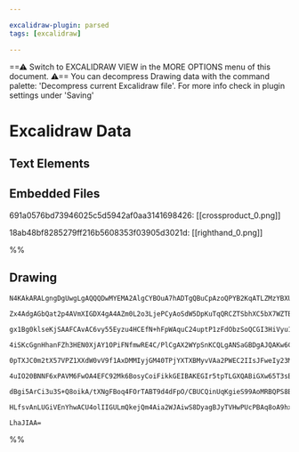 ```yaml
---

excalidraw-plugin: parsed
tags: [excalidraw]

---
```

==⚠  Switch to EXCALIDRAW VIEW in the MORE OPTIONS menu of this document. ⚠== You can decompress Drawing data with the command palette: 'Decompress current Excalidraw file'. For more info check in plugin settings under 'Saving'


# Excalidraw Data

## Text Elements
## Embedded Files
691a0576bd73946025c5d5942af0aa3141698426: [[crossproduct_0.png]]

18ab48bf8285279ff216b5608353f03905d3021d: [[righthand_0.png]]

%%
## Drawing
```compressed-json
N4KAkARALgngDgUwgLgAQQQDwMYEMA2AlgCYBOuA7hADTgQBuCpAzoQPYB2KqATLZMzYBXUtiRoIACyhQ4zZAHoFAc0JRJQgEYA6bGwC2CgF7N6hbEcK4OCtptbErHALRY8RMpWdx8Q1TdIEfARcZgRmBShcZQUebQBGOIAWGjoghH0EDihmbgBtcDBQMBKIEm4IXAAtGAA2NgBOACkARRgOAFFSTSgAVQBxACEAEWIOfFSSyFhECsJ9aKR+Usxu

Zx4AdgAGbQat2p4AVmXIGDX4gA4AZm0L2o3LjePCyAoSdW5DpKuTqQRCZTSbhXC5bX7WZTBbhgl4QZhQUhsADWCAAwmx8GxSBUEdZmHBcIFspNSppcNgkcpEUIOMR0ZjsRJcRx8YSslASZAAGaEfD4ADKsChEkEHk5cIRyIQAHV3pJuHxYfDESjBTBhehReVftTARxwrk0PFfmwCdg1GcjVsYVMIFThHAAJLEQ2oApTSDxR0tACO0tqtSRVQAci1

gx1Bg0klseKjSAAFCAvAC6vy55Eyzu4HCEfN+hFpWAquC24uptP1zFdObzSoQCGI3HiVyu1tqe1+jBY7C4aA2naYrE4wc4Ym4F2j8VqSQOtXzzGG6SgDe4XIIYV+mmEtI6wUy2WrufwvyEcGIuGXjaNTx4SQ2F0OWySDSjvyIHCR2aPb7YFJXaDXfANyVKIoCEV0IEQWkC2UcUeWCLMJHbeIS0ODZak0YgNiuKNahjQ5sEOYhDijHhcC5LZcFwK5

4iSKcGgnHhanFZh3HEN0XjAY1OPiFNfmwRE4C/PlCgAX2WYpSnKCQLgANSaGBDgAJQAKw6CgoAATTYBAjgAFR4QgOhdcUZnYsoFmUJZYVWNBNhueJ4geC4nl+S1UGcJybi2K5DniQ4DmeW03mID40Dwm1Skkf5AQ5NBfO420IQ1SKBElFF6SxHFyBZAkiQ5TdyUpcs6QxLKmRy1l8rg3kBSFcytUbX5lSlWVQvlOzmvShA1Q1OEMW1WFdUkStXUS

0pTXJC0m2tX57VPZ1XXdW0vV9f1AxDMMIyjGM40TPjYXTXBMyvVAa2PWEC2IIsJFweIy23MYDWEi7bTCf9UHiLZmzw0FLgHbtOAVAKAaHDgRw4Md4rQhpkIDedF2CS9V3XBBN0e3cMnZQ9a1tU9z2R69Dlve9H2fV9YXfT80HOn8/1OwDgLe0DwIqKDHA4WC015BBEPQS5cE0JILk0LkLh4B9NgaLkuR4KdNACrZrkOK4KJwrYiNbOWmqVNj8h4k

4uIO20BNNF6xPAVM6FwOA4EFC92Mk6BosyCoiFikkGEIBAKEGIr5tpTLGXQABiGXw65T3sBEfLHWXfRBRVNEyuDiAQ/iBAM4zqOY/ZOOMj9ikA9KhlsrxPL2Rz0hY/jgAxWreoagaddKaPq7z+PE9auUFWWCA25rjIu9VeqKkaqvB/0JThD1Z6jT7geO4yAB5M1pqtSL+9z7J8/0WvOCgWvjt5dygsgRed7rg/+UIIx2J4TeL6gXe9KwKAAEF3d7

dBgi5ArCi3u3S+Q8oikA/tXNgFBoq4FOrTABT9d4dFpO/CBUCQinUqKgieS99AoMRBQPS8BzIlU9qxREfIAAa3AGjE20MLa4PAXxfSuBLPuZCMT4E0twB48QEjPh4DhPy9wmIXD7kYNgBhuCSUgPQAgQh2I7FqDDOiYkF7b2fvHaeNInpVgqCQvuVISA3zvgqTehjiCCgQEJNAZ87SkBIAAWTYNdJBgtggM1RgY+xJdyqoGkRAQYGIMGkGUGSAAF

HLfsvAnLUGiVEnYhwACU4olIIGULmQkejQm4Aia2WJAiwS8DyagBJyTVHwPUcPBAq8oA9hxq9bkGYECpMLPYzmUjYRZDcR9BE8j+JEGsagXpaNYQcGOuxYZJohBQHfBM0g8jykTU0CpBA2Acj8jGXAJxLixmaHcSjICIzSjklqYwPSEiJhoH8WZMe6Q1k9nFNHeEBhCGzBpt+Smv4UQeMOWmRECc7m1KBgBTxlNQgf3uWci55sSiiXAOJOg8FwhS

LhaJIAA=
```
%%